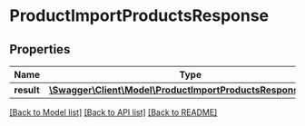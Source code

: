 # ProductImportProductsResponse

## Properties
Name | Type | Description | Notes
------------ | ------------- | ------------- | -------------
**result** | [**\Swagger\Client\Model\ProductImportProductsResponseResult**](ProductImportProductsResponseResult.md) |  | [optional] 

[[Back to Model list]](../README.md#documentation-for-models) [[Back to API list]](../README.md#documentation-for-api-endpoints) [[Back to README]](../README.md)


